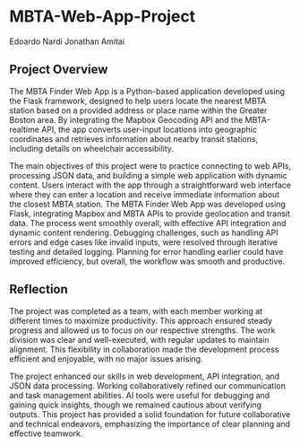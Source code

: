 # MBTA-Web-App-Project
Edoardo Nardi 
Jonathan Amitai




## Project Overview

The MBTA Finder Web App is a Python-based application developed using the Flask framework, designed to help users locate the nearest MBTA station based on a provided address or place name within the Greater Boston area. By integrating the Mapbox Geocoding API and the MBTA-realtime API, the app converts user-input locations into geographic coordinates and retrieves information about nearby transit stations, including details on wheelchair accessibility.

The main objectives of this project were to practice connecting to web APIs, processing JSON data, and building a simple web application with dynamic content. Users interact with the app through a straightforward web interface where they can enter a location and receive immediate information about the closest MBTA station. The MBTA Finder Web App was developed using Flask, integrating Mapbox and MBTA APIs to provide geolocation and transit data. The process went smoothly overall, with effective API integration and dynamic content rendering. Debugging challenges, such as handling API errors and edge cases like invalid inputs, were resolved through iterative testing and detailed logging. Planning for error handling earlier could have improved efficiency, but overall, the workflow was smooth and productive.

## Reflection
The project was completed as a team, with each member working at different times to maximize productivity. This approach ensured steady progress and allowed us to focus on our respective strengths. The work division was clear and well-executed, with regular updates to maintain alignment. This flexibility in collaboration made the development process efficient and enjoyable, with no major issues arising.

The project enhanced our skills in web development, API integration, and JSON data processing. Working collaboratively refined our communication and task management abilities. AI tools were useful for debugging and gaining quick insights, though we remained cautious about verifying outputs. This project has provided a solid foundation for future collaborative and technical endeavors, emphasizing the importance of clear planning and effective teamwork.
